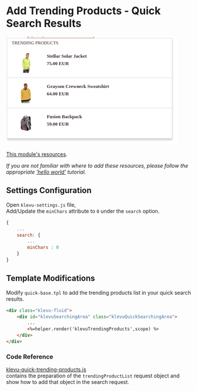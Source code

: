 # Add Trending Products - Quick Search Results

![Trending Products](/modules/trending-products/images/image001.png)

[This module's resources](/modules/trending-products/quick/resources).

_If you are not familiar with where to add these resources,
please follow the appropriate ['hello world'](/getting-started/1-hello-world) tutorial._

## Settings Configuration

Open `klevu-settings.js` file,  
Add/Update the `minChars` attribute to `0` under the `search` option.
```js
{
    ...
    search: {
        ...
        minChars : 0
    }
}
```

## Template Modifications

Modify `quick-base.tpl` to add the trending products list in your quick search results.  

```html
<div class="klevu-fluid">
    <div id="klevuSearchingArea" class="klevuQuickSearchingArea">
        ...
        <%=helper.render('klevuTrendingProducts',scope) %>
    </div>
</div>
```

### Code Reference

[klevu-quick-trending-products.js](/modules/trending-products/quick/resources/assets/js/klevu-quick-trending-products.js)  
contains the preparation of the `trendingProductList` request object and show how to add that object in the search request.



